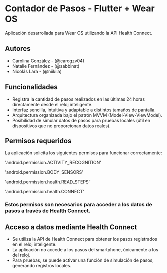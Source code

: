 # Contador de Pasos - Flutter + Wear OS

Aplicación desarrollada para Wear OS utilizando la API Health Connect.

## Autores
- Carolina González - (@carogzv04)
- Natalie Fernández - (@sabbinat)
- Nicolás Lara - (@niikila)

## Funcionalidades
- Registra la cantidad de pasos realizados en las últimas 24 horas directamente desde el reloj inteligente. 
- Interfaz sencilla, intuitiva y adaptable a distintos tamaños de pantalla. 
- Arquitectura organizada bajo el patrón MVVM (Model-View-ViewModel). 
- Posibilidad de simular datos de pasos para pruebas locales (útil en dispositivos que no proporcionan datos reales).

## Permisos requeridos
La aplicación solicita los siguientes permisos para funcionar correctamente:

'android.permission.ACTIVITY_RECOGNITION'

'android.permission.BODY_SENSORS'

'android.permission.health.READ_STEPS'

'android.permission.health.CONNECT'

### Estos permisos son necesarios para acceder a los datos de pasos a través de Health Connect.

## Acceso a datos mediante Health Connect

- Se utiliza la API de Health Connect para obtener los pasos registrados en el reloj inteligente.
- La aplicación no accede a los pasos del smartphone, únicamente a los del reloj.
- Para pruebas, se puede activar una función de simulación de pasos, generando registros locales.


